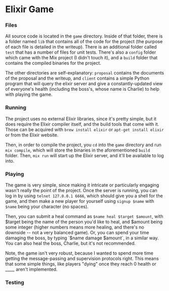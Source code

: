 # Elixir Game

### Files

All source code is located in the `game` directory. Inside of that folder, there is a folder named `lib` that contains all of the code for the project (the purpose of each file is detailed in the writeup). There is an additional folder called `test` that has a number of files for unit tests. There's also a `config` folder which came with the Mix project (I didn't touch it), and a `build` folder that contains the compiled binaries for the project.

The other directories are self-explanatory: `proposal` contains the documents of the proposal and the writeup, and `client` contains a simple Python program that will query the elixir server and give a constantly-updated view of everyone's health (including the boss's, whose name is Charlie) to help with playing the game.

### Running

The project uses no external Elixir libraries, since it's pretty simple, but it does require the Elixir compiler itself, and the build tools that come with it. Those can be acquired with `brew install elixir` or `apt-get install elixir` or from the Elixir website. 

Then, in order to compile the project, you `cd` into the `game` directory and run `mix compile`, which will store the binaries in the aforementioned `build` folder. Then, `mix run` will start up the Elixir server, and it'll be available to log into.

### Playing

The game is very simple, since making it intricate or particularly engaging wasn't really the point of the project. Once the server is running, you can log in by using `telnet 127.0.0.1 6666`, which should give you a shell for the game, and then make a new player for yourself using `signup $name` with `$name` being your character (no spaces).

Then, you can submit a heal command as `$name heal $target $amount`, with $target being the name of the person you'd like to heal, and $amount being some integer (higher numbers means more healing, and there's no downside -- not a very balanced game). Or, you can spend your time damaging the boss, by typing `$name damage $amount`, in a similar way. You can also heal the boss, Charlie, but it's not recommended.

Note, the game isn't very robust, because I wanted to spend more time getting the message-passing and supervision protocols right. This means that some simple things, like players "dying" once they reach 0 health or ____, aren't implemented.

### Testing